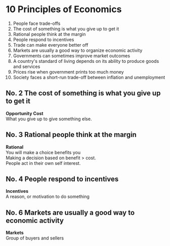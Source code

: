 # 10 Principles of Economics

1. People face trade-offs
2. The cost of something is what you give up to get it
3. Rational people think at the margin
4. People respond to incentives
5. Trade can make everyone better off
6. Markets are usually a good way to organize economic activity
7. Governments can sometimes improve market outcomes
8. A country's standard of living depends on its ability to produce goods and services
9. Prices rise when government prints too much money
10. Society faces a short-run trade-off between inflation and unemployment



## No. 2 The cost of something is what you give up to get it

**Opportunity Cost**<br/>What you give up to give something else.



## No. 3 Rational people think at the margin

**Rational**<br/>You will make a choice benefits you<br/>Making a decision based on benefit > cost.<br/>People act in their own self interest.

## No. 4 People respond to incentives

**Incentives**<br/>A reason, or motivation to do something

## No. 6 Markets are usually a good way to economic activity

**Markets**<br/>Group of buyers and sellers